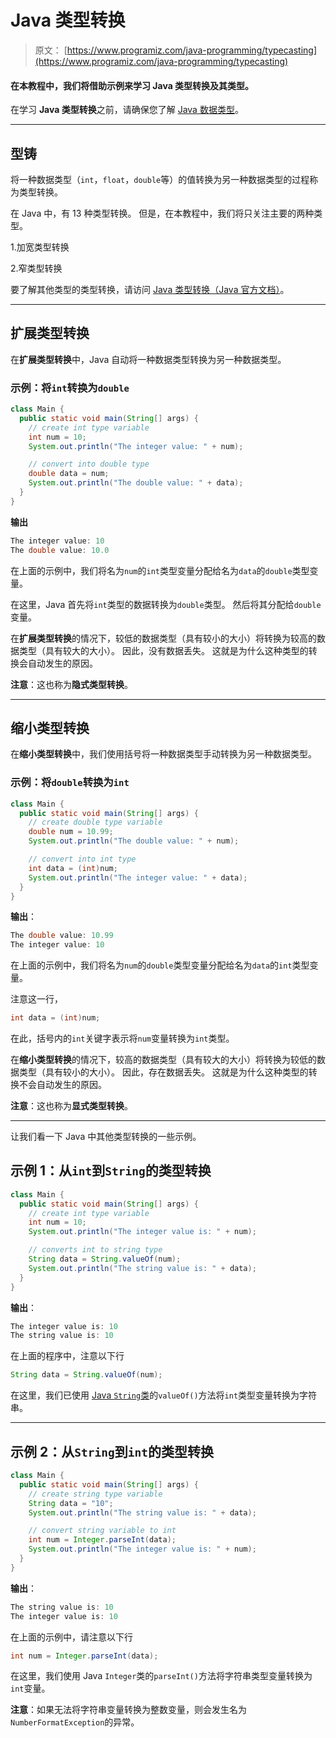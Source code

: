 # Java 类型转换

> 原文： [https://www.programiz.com/java-programming/typecasting](https://www.programiz.com/java-programming/typecasting)

#### 在本教程中，我们将借助示例来学习 Java 类型转换及其类型。

在学习 **Java 类型转换**之前，请确保您了解 [Java 数据类型](/java-programming/variables-primitive-data-types "Java Data Types")。

* * *

## 型铸

将一种数据类型（`int`，`float`，`double`等）的值转换为另一种数据类型的过程称为类型转换。

在 Java 中，有 13 种类型转换。 但是，在本教程中，我们将只关注主要的两种类型。

1.加宽类型转换

2.窄类型转换

要了解其他类型的类型转换，请访问 [Java 类型转换（Java 官方文档）](https://docs.oracle.com/javase/specs/jls/se10/html/jls-5.html "Java Type Conversion (official Java documentation)")。

* * *

## 扩展类型转换

在**扩展类型转换**中，Java 自动将一种数据类型转换为另一种数据类型。

### 示例：将`int`转换为`double`

```java
class Main {
  public static void main(String[] args) {
    // create int type variable
    int num = 10;
    System.out.println("The integer value: " + num);

    // convert into double type
    double data = num;
    System.out.println("The double value: " + data);
  }
} 
```

**输出**

```java
The integer value: 10
The double value: 10.0 
```

在上面的示例中，我们将名为`num`的`int`类型变量分配给名为`data`的`double`类型变量。

在这里，Java 首先将`int`类型的数据转换为`double`类型。 然后将其分配给`double`变量。

在**扩展类型转换**的情况下，较低的数据类型（具有较小的大小）将转换为较高的数据类型（具有较大的大小）。 因此，没有数据丢失。 这就是为什么这种类型的转换会自动发生的原因。

**注意**：这也称为**隐式类型转换**。

* * *

## 缩小类型转换

在**缩小类型转换**中，我们使用括号将一种数据类型手动转换为另一种数据类型。

### 示例：将`double`转换为`int`

```java
class Main {
  public static void main(String[] args) {
    // create double type variable
    double num = 10.99;
    System.out.println("The double value: " + num);

    // convert into int type
    int data = (int)num;
    System.out.println("The integer value: " + data);
  }
} 
```

**输出**：

```java
The double value: 10.99
The integer value: 10 
```

在上面的示例中，我们将名为`num`的`double`类型变量分配给名为`data`的`int`类型变量。

注意这一行，

```java
int data = (int)num; 
```

在此，括号内的`int`关键字表示将`num`变量转换为`int`类型。

在**缩小类型转换**的情况下，较高的数据类型（具有较大的大小）将转换为较低的数据类型（具有较小的大小）。 因此，存在数据丢失。 这就是为什么这种类型的转换不会自动发生的原因。

**注意**：这也称为**显式类型转换**。

* * *

让我们看一下 Java 中其他类型转换的一些示例。

## 示例 1：从`int`到`String`的类型转换

```java
class Main {
  public static void main(String[] args) {
    // create int type variable
    int num = 10;
    System.out.println("The integer value is: " + num);

    // converts int to string type
    String data = String.valueOf(num);
    System.out.println("The string value is: " + data);
  }
} 
```

**输出**：

```java
The integer value is: 10
The string value is: 10 
```

在上面的程序中，注意以下行

```java
String data = String.valueOf(num); 
```

在这里，我们已使用 [Java `String`类](/java-programming/string "Java String")的`valueOf()`方法将`int`类型变量转换为字符串。

* * *

## 示例 2：从`String`到`int`的类型转换

```java
class Main {
  public static void main(String[] args) {
    // create string type variable
    String data = "10";
    System.out.println("The string value is: " + data);

    // convert string variable to int
    int num = Integer.parseInt(data);
    System.out.println("The integer value is: " + num);
  }
} 
```

**输出**：

```java
The string value is: 10
The integer value is: 10 
```

在上面的示例中，请注意以下行

```java
int num = Integer.parseInt(data); 
```

在这里，我们使用 Java `Integer`类的`parseInt()`方法将字符串类型变量转换为`int`变量。

**注意**：如果无法将字符串变量转换为整数变量，则会发生名为`NumberFormatException`的异常。